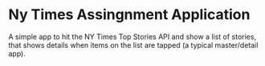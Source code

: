 # Ny Times Assingnment Application

A simple app to hit the NY Times Top Stories API and show a list of stories, that shows details when items on the list are tapped (a typical master/detail app).
